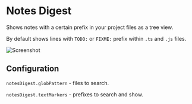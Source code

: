 # Notes Digest

Shows notes with a certain prefix in your project files as a tree view.

By default shows lines with `TODO:` or `FIXME:` prefix within `.ts` and `.js` files.

![Screenshot](https://1.downloader.disk.yandex.ru/disk/a694648b51eaa3a1a2cc4edc1b35fc323864192dd656e110231782f6d36bb0dc/5b4a66d1/JzP1oZ9_l3tSx3g1g8cDNQs8wo1o4dy2g_fufon7SUh7VvhyTCP9LPcRIE_aZN8eMeGH47RLqnYz6PHyDzy3nA%3D%3D?uid=22705748&filename=2018-07-13_16-31-04.png&disposition=inline&hash=&limit=0&content_type=image%2Fpng&fsize=273185&hid=917e937756677a3f6a3c56965c9e3f2a&media_type=image&tknv=v2&etag=21e153a18823f29bfe2b658a0b8fa887)

## Configuration

`notesDigest.globPattern` - files to search.

`notesDigest.textMarkers` - prefixes to search and show.
